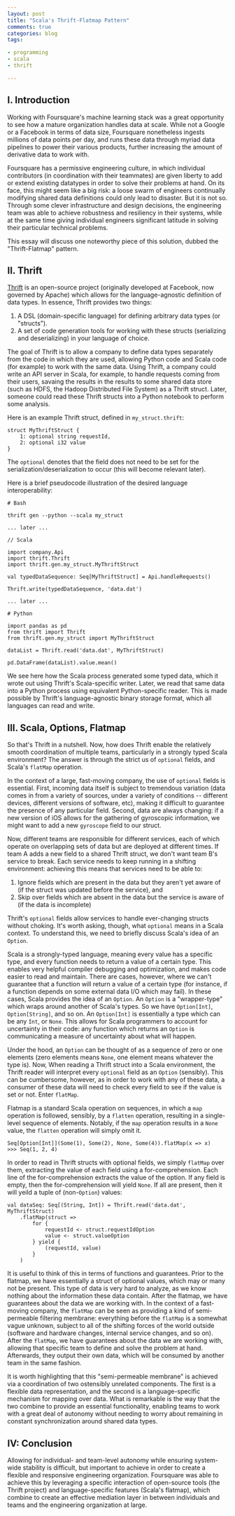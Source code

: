 ```yaml
---
layout: post
title: "Scala's Thrift-Flatmap Pattern"
comments: true
categories: blog
tags:

- programming
- scala
- thrift

---
```


## I. Introduction

Working with Foursquare's machine learning stack was a great opportunity to see how a mature organization handles data at scale. While not a Google or a Facebook in terms of data size, Foursquare nonetheless ingests millions of data points per day, and runs these data through myriad data pipelines to power their various products, further increasing the amount of derivative data to work with.

Foursquare has a permissive engineering culture, in which individual contributors (in coordination with their teammates) are given liberty to add or extend existing datatypes in order to solve their problems at hand. On its face, this might seem like a big risk: a loose swarm of engineers continually modifying shared data definitions could only lead to disaster. But it is not so. Through some clever infrastructure and design decisions, the engineering team was able to achieve robustness and resiliency in their systems, while at the same time giving individual engineers significant latitude in solving their particular technical problems.

This essay will discuss one noteworthy piece of this solution, dubbed the "Thrift-Flatmap" pattern.

## II. Thrift

[Thrift](https://thrift.apache.org/static/files/thrift-20070401.pdf) is an open-source project (originally developed at Facebook, now governed by Apache) which allows for the language-agnostic definition of data types. In essence, Thrift provides two things:

1. A DSL (domain-specific language) for defining arbitrary data types (or "structs").
2. A set of code generation tools for working with these structs (serializing and deserializing) in your language of choice.

The goal of Thrift is to allow a company to define data types separately from the code in which they are used, allowing Python code and Scala code (for example) to work with the same data. Using Thrift, a company could write an API server in Scala, for example, to handle requests coming from their users, savaing the results in the results to some shared data store (such as HDFS, the Hadoop Distributed File System) as a Thrift struct. Later, someone could read these Thrift structs into a Python notebook to perform some analysis.

Here is an example Thrift struct, defined in `my_struct.thrift`:

```
struct MyThriftStruct {
	1: optional string requestId,
	2: optional i32 value
}
```

The `optional` denotes that the field does not need to be set for the serialization/deserialization to occur (this will become relevant later).

Here is a brief pseudocode illustration of the desired language interoperability:

```
# Bash

thrift gen --python --scala my_struct

... later ...

// Scala

import company.Api
import thrift.Thrift
import thrift.gen.my_struct.MyThriftStruct

val typedDataSequence: Seq[MyThriftStruct] = Api.handleRequests()

Thrift.write(typedDataSequence, 'data.dat')

... later ...

# Python

import pandas as pd
from thrift import Thrift
from thrift.gen.my_struct import MyThriftStruct

dataList = Thrift.read('data.dat', MyThriftStruct)

pd.DataFrame(dataList).value.mean()

```

We see here how the Scala process generated some typed data, which it wrote out using Thrift's Scala-specific writer. Later, we read that same data into a Python process using equivalent Python-specific reader. This is made possible by Thrift's language-agnostic binary storage format, which all languages can read and write.

## III. Scala, Options, Flatmap

So that's Thrift in a nutshell. Now, how does Thrift enable the relatively smooth coordination of multiple teams, particularly in a strongly typed Scala environment? The answer is through the strict us of `optional` fields, and Scala's `flatMap` operation.

In the context of a large, fast-moving company, the use of `optional` fields is essential. First, incoming data itself is subject to tremendous variation (data comes in from a variety of sources, under a variety of conditions -- different devices, different versions of software, etc), making it difficult to guarantee the presence of any particular field. Second, data are always changing: if a new version of iOS allows for the gathering of gyroscopic information, we might want to add a new `gyroscope` field to our struct.

Now, different teams are responsible for different services, each of which operate on overlapping sets of data but are deployed at different times. If team A adds a new field to a shared Thrift struct, we don't want team B's service to break. Each service needs to keep running in a shifting environment: achieving this means that services need to be able to:

1. Ignore fields which are present in the data but they aren't yet aware of (if the struct was updated before the service), and
2. Skip over fields which are absent in the data but the service is aware of (if the data is incomplete)

Thrift's `optional` fields allow services to handle ever-changing structs without choking. It's worth asking, though, what `optional` means in a Scala context. To understand this, we need to briefly discuss Scala's idea of an `Option`.

Scala is a strongly-typed language, meaning every value has a specific type, and every function needs to return a value of a certain type. This enables very helpful compiler debugging and optimization, and makes code easier to read and maintain. There are cases, however, where we can't guarantee that a function will return a value of a certain type (for instance, if a function depends on some external data I/O which may fail). In these cases, Scala provides the idea of an `Option`. An `Option` is a "wrapper-type" which wraps around another of Scala's types. So we have `Option[Int]`, `Option[String]`, and so on. An `Option[Int]` is essentially a type which can be any `Int`, or `None`. This allows for Scala programmers to account for uncertainty in their code: any function which returns an `Option` is communicating a measure of uncertainty about what will happen.

Under the hood, an `Option` can be thought of as a sequence of zero or one elements (zero elements means `None`, one element means whatever the type is). Now, When reading a Thrift struct into a Scala environment, the Thrift reader will interpret every `optional` field as an `Option` (sensibly). This can be cumbersome, however, as in order to work with any of these data, a consumer of these data will need to check every field to see if the value is set or not. Enter `flatMap`.

Flatmap is a standard Scala operation on sequences, in which a `map` operation is followed, sensibly, by a `flatten` operation, resulting in a single-level sequence of elements. Notably, if the `map` operation results in a `None` value, the `flatten` operation will simply omit it.

```
Seq[Option[Int]](Some(1), Some(2), None, Some(4)).flatMap(x => x)
>>> Seq(1, 2, 4)
```

In order to read in Thrift structs with optional fields, we simply `flatMap` over them, extracting the value of each field using a for-comprehension. Each line of the for-comprehension extracts the value of the option. If any field is empty, then the for-comprehension will yield `None`. If all are present, then it will yeild a tuple of (non-`Option`) values:


```
val dataSeq: Seq[(String, Int]) = Thrift.read('data.dat', MyThriftStruct)
	.flatMap(struct =>
		for {
			requestId <- struct.requestIdOption
			value <- struct.valueOption
		} yield {
			(requestId, value)
		}
	)
```

It is useful to think of this in terms of functions and guarantees. Prior to the flatmap, we have essentially a struct of optional values, which may or many not be present. This type of data is very hard to analyze, as we know nothing about the information these data contain. After the flatmap, we have guarantees about the data we are working with. In the context of a fast-moving company, the `flatMap` can be seen as providing a kind of semi-permeable filtering membrane: everything before the `flatMap` is a somewhat vague unknown, subject to all of the shifting forces of the world outside (software and hardware changes, internal service changes, and so on). After the `flatMap`, we have guarantees about the data we are working with, allowing that specific team to define and solve the problem at hand. Afterwards, they output their own data, which will be consumed by another team in the same fashion.

It is worth highlighting that this "semi-permeable membrane" is achieved via a coordination of two ostensibly unrelated components. The first is a flexible data representation, and the second is a language-specific mechanism for mapping over data. What is remarkable is the way that the two combine to provide an essential functionality, enabling teams to work with a great deal of autonomy without needing to worry about remaining in constant synchronization around shared data types.

## IV: Conclusion

Allowing for individual- and team-level autonomy while ensuring system-wide stability is difficult, but important to achieve in order to create a flexible and responsive engineering organization. Foursquare was able to achieve this by leveraging a specific interaction of open-source tools (the Thrift project) and language-specific features (Scala's flatmap), which combine to create an effective mediation layer in between individuals and teams and the engineering organization at large.

